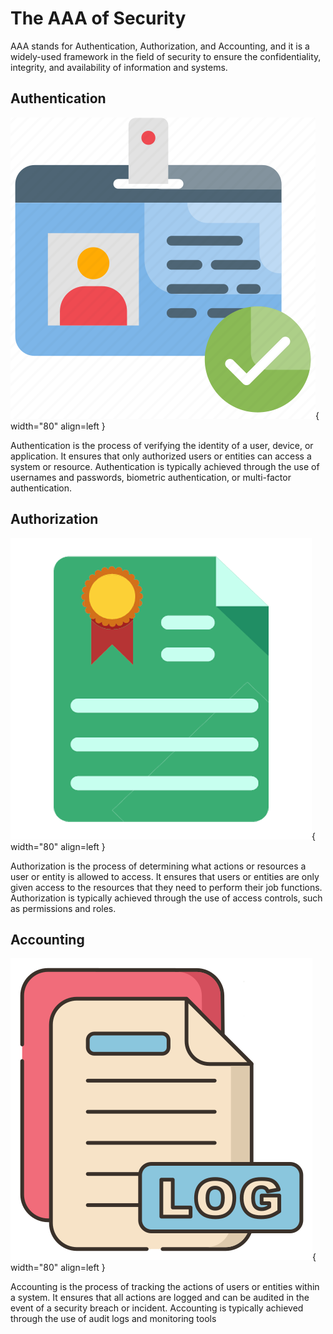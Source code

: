 # The AAA of Security

AAA stands for Authentication, Authorization, and Accounting, and it is a widely-used framework in the field of security to ensure the confidentiality, integrity, and availability of information and systems.

## Authentication

![admin](icons/authent.png){ width="80" align=left }

Authentication is the process of verifying the identity of a user, device, or application. It ensures that only authorized users or entities can access a system or resource. Authentication is typically achieved through the use of usernames and passwords, biometric authentication, or multi-factor authentication.

## Authorization

![admin](icons/author.png){ width="80" align=left }

Authorization is the process of determining what actions or resources a user or entity is allowed to access. It ensures that users or entities are only given access to the resources that they need to perform their job functions. Authorization is typically achieved through the use of access controls, such as permissions and roles.

## Accounting
![admin](icons/account.png){ width="80" align=left }

Accounting is the process of tracking the actions of users or entities within a system. It ensures that all actions are logged and can be audited in the event of a security breach or incident. Accounting is typically achieved through the use of audit logs and monitoring tools
